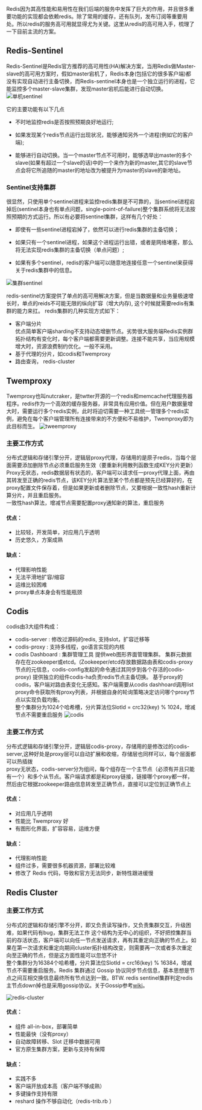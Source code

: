Redis因为其高性能和易用性在我们后端的服务中发挥了巨大的作用，并且很多重要功能的实现都会依赖redis。除了常用的缓存，还有队列，发布订阅等重要用处。所以redis的服务高可用就显得尤为关键。这里从redis的高可用入手，梳理了一下目前主流的方案。

## Redis-Sentinel
Redis-Sentinel是Redis官方推荐的高可用性(HA)解决方案，当用Redis做Master-slave的高可用方案时，假如master宕机了，Redis本身(包括它的很多客户端)都没有实现自动进行主备切换，而Redis-sentinel本身也是一个独立运行的进程，它能监控多个master-slave集群，发现master宕机后能进行自动切换。
![单机sentinel](http://7xorjs.com1.z0.glb.clouddn.com/redis-se1.png)

它的主要功能有以下几点

* 不时地监控redis是否按照预期良好地运行;

* 如果发现某个redis节点运行出现状况，能够通知另外一个进程(例如它的客户端);

* 能够进行自动切换。当一个master节点不可用时，能够选举出master的多个slave(如果有超过一个slave的话)中的一个来作为新的master,其它的slave节点会将它所追随的master的地址改为被提升为master的slave的新地址。

### Sentinel支持集群
很显然，只使用单个sentinel进程来监控redis集群是不可靠的，当sentinel进程宕掉后(sentinel本身也有单点问题，single-point-of-failure)整个集群系统将无法按照预期的方式运行。所以有必要将sentinel集群，这样有几个好处：

* 即使有一些sentinel进程宕掉了，依然可以进行redis集群的主备切换；

* 如果只有一个sentinel进程，如果这个进程运行出错，或者是网络堵塞，那么将无法实现redis集群的主备切换（单点问题）;

* 如果有多个sentinel，redis的客户端可以随意地连接任意一个sentinel来获得关于redis集群中的信息。

![集群sentinel](http://7xorjs.com1.z0.glb.clouddn.com/redis-se2.png)

redis-sentinel方案提供了单点的高可用解决方案，但是当数据量和业务量极速增长时，单点的reids不可能无限的纵向扩容（增大内存), 这个时候就需要redis有集群的能力来扛。
redis集群的几种实现方式如下：

* 客户端分片  
	优点简单客户端sharding不支持动态增删节点。劣势很大服务端Redis实例群拓扑结构有变化时，每个客户端都需要更新调整。连接不能共享，当应用规模增大时，资源浪费制约优化。一般不采用。
* 基于代理的分片，如codis和Twemproxy
* 路由查询， redis-cluster 


## Twemproxy
Twemproxy也叫nutcraker，是twtter开源的一个redis和memcache代理服务器程序。redis作为一个高效的缓存服务器，非常具有应用价值。但在用户数据量增大时，需要运行多个redis实例，此时将迫切需要一种工具统一管理多个redis实例，避免在每个客户端管理所有连接带来的不方便和不易维护，Twemproxy即为此目标而生。
![tweemproxy](http://7xorjs.com1.z0.glb.clouddn.com/twemproxy01.png)
### 主要工作方式
分布式逻辑和存储引擎分开，逻辑层proxy代理，存储用的是原子redis，当每个层面需要添加删除节点必须重启服务生效（要重新利用散列函数生成KEY分片更新）  
Proxy无状态，redis数据层有状态的，客户端可以请求任一proxy代理上面，再由其转发至正确的redis节点，该KEY分片算法至某个节点都是预先已经算好的，在proxy配置文件保存着，但是如果更新或者删除节点，又要根据一致性hash重新计算分片，并且重启服务。  
一致性hash算法，增减节点需要配置proxy通知新的算法，重启服务

#### 优点：

* 比较轻，开发简单，对应用几乎透明
* 历史悠久，方案成熟  

#### 缺点：
* 代理影响性能
* 无法平滑地扩容/缩容
* 运维比较困难
* proxy单点本身会有性能瓶颈


## Codis
codis由3大组件构成：

* codis-server : 修改过源码的redis, 支持slot，扩容迁移等
* codis-proxy : 支持多线程，go语言实现的内核
* codis Dashboard : 集群管理工具
提供web图形界面管理集群。
集群元数据存在在zookeeper或etcd。(Zookeeper/etcd存放数据路由表和codis-proxy节点的元信息，codis-config发起的命令通过其同步到各个存活的codis-proxy)
提供独立的组件codis-ha负责redis节点主备切换。
基于proxy的codis，客户端对路由表变化无感知。客户端需要从codis dashhoard调用list proxy命令获取所有proxy列表，并根据自身的轮询策略决定访问哪个proxy节点以实现负载均衡。  
整个集群分为1024个哈希槽，分片算法位SlotId = crc32(key) % 1024，增减节点不需要重启服务
![codis](http://7xorjs.com1.z0.glb.clouddn.com/codis.png)

### 主要工作方式
分布式逻辑和存储引擎分开，逻辑层codis-proxy，存储用的是修改过的codis-server,这种好处是proxy层可以自动扩展和收缩，存储层也同样可以，每个层面都可以热插拨  
proxy无状态，codis-server分为组间，每个组存在一个主节点（必须有并且只能有一个）和多个从节点。客户端请求都是和proxy链接，链接哪个proxy都一样，然后由它根据zookeeper路由信息转发至正确节点，直接可以定位到正确节点上

#### 优点：

* 对应用几乎透明
* 性能比 Twemproxy 好
* 有图形化界面，扩容容易，运维方便

#### 缺点：
* 代理影响性能
* 组件过多，需要很多机器资源，部署比较难
* 修改了 Redis 代码，导致和官方无法同步，新特性跟进缓慢

## Redis Cluster
### 主要工作方式
分布式的逻辑和存储引擎不分开，即又负责读写操作，又负责集群交互，升级困难，如果代码有bug，集群无法工作
这个结构为无中心的组织，不好把控集群当前的存活状态，客户端可以向任一节点发送请求，再有其重定向正确的节点上。如果在第一次请求和重定向期间cluster拓扑结构改变，则需要再一次或者多次重定向至正确的节点，但是这方面性能可以忽悠不计  
整个集群分为16384个哈希槽，分片算法位SlotId = crc16(key) % 16384，增减节点不需要重启服务。Redis 集群通过 Gossip 协议同步节点信息，基本思想是节点之间互相交换信息最终所有节点达到一致。BTW. redis sentinel集群判定redis主节点down掉也是采用gossip协议。关于Gossip参考[wiki](https://en.wikipedia.org/wiki/Gossip_protocol)。

![redis-cluster](http://7xorjs.com1.z0.glb.clouddn.com/redis-cluster.png)

#### 优点：

* 组件 all-in-box，部署简单
* 性能最快（没有proxy）
* 自动故障转移、Slot 迁移中数据可用
* 官方原生集群方案，更新与支持有保障

#### 缺点：

* 实践不多
* 客户端开放成本高（客户端不够成熟）
* 多键操作支持有限
* reshard 操作不够自动化（redis-trib.rb ）
